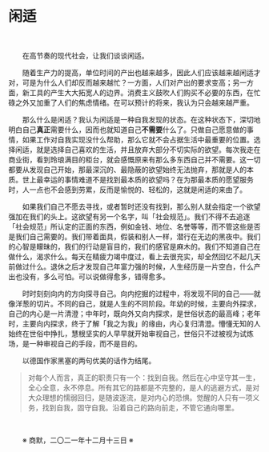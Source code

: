 # 闲适

&emsp;&emsp;

&emsp;&emsp;在高节奏的现代社会，让我们谈谈闲适。

&emsp;&emsp;随着生产力的提高，单位时间的产出也越来越多，因此人们应该越来越闲适才对，可是为什么人们却反而越来越忙？一方面，人们对产出的要求变高；另一方面，新工具的产生大大拓宽人的边界。消费主义鼓吹人们购买不必要的东西，在忙碌之外又加重了人们的焦虑情绪。在可以预计的将来，我认为只会越来越严重。

&emsp;&emsp;那么什么是闲适？我认为闲适是一种自我发现的状态。在这种状态下，深切地明白自己**真正**需要什么，因而也就知道自己**不需要**什么了。只做自己愿意做的事情，如果工作对自我实现没什么帮助，那么它就不会占据生活中最重要的位置。选择闲适，就是选择自己喜欢的生活，并且放弃大部分不切实际的欲望。每次我走在商业街，看到玲琅满目的柜台，就会感慨原来有那么多东西自己并不需要。这一切都要从发现自己开始，那最深沉的、最隐蔽的欲望始终无法抛弃，那就是人的本质。世上最幸运的事情难道不是找到最本质的欲望吗？在为那最本质的愿望服务时，人一点也不会感到劳累，反而是愉悦的、轻松的，这就是闲适的来由了。

&emsp;&emsp;如果我们自己不愿去寻找，或者暂时还没有找到，那么别人就会指定一个欲望强加在我们的头上。这欲望有另一个名字，叫「社会规范」。我们不得不去追逐「社会规范」所认定的正面的东西，例如金钱、地位、名誉等等，而不管这些是否是我们自己需要的。我们带着面具，假装和别人一样，潜行在无边的黑夜中。我们的心智是矇昧的，我们的行动是盲目的，我们的感官是麻木的。我们不知道自己在做什么，渴求什么。每天在精疲力竭中度过，看上去很充实，却全然回忆不起几天前做过什么。退休之后才发现自己年富力强的时候，人生经历是一片空白，什么产出也没有，多么可怕。可以说做得愈多，错得愈多。

&emsp;&emsp;时时刻刻向内的方向探寻自己。向内挖掘的过程中，将发现不同的自己——就像洋葱的切片。不同的自己，就是人生的不同阶段。年幼的时候，主要向外探求，自己的内心是一片清澄；中年时，既向外又向内探求，是世俗状态的最高峰；老年时，主要向内探求，终于了解「我之为我」的缘由，内心复归清澄。懵懂无知的人始终在世俗中挣扎，慧根坚实的人早早就开始审视自己，世俗只不过被视为试炼场，是一种审视自己的手段，而不是目的。

&emsp;&emsp;以德国作家黑塞的两句优美的话作为结尾。

>对每个人而言，真正的职责只有一个：找到自我。然后在心中坚守其一生，全心全意，永不停息。所有其它的路都是不完整的，是人的逃避方式，是对大众理想的懦弱回归，是随波逐流，是对内心的恐惧。觉醒的人只有一项义务，找到自我，固守自我。沿着自己的路向前走，不管它通向哪里。

&emsp;&emsp;

&emsp;&emsp;※ 商默，二〇二一年十二月十三日 ※